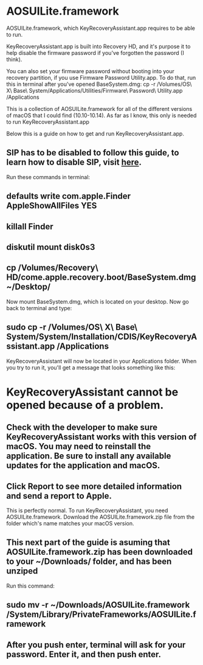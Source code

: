 # AOSUILite.framework
AOSUILite.framework, which KeyRecoveryAssistant.app requires to be able to run.

KeyRecoveryAssistant.app is built into Recovery HD, and it's purpose it to help disable the firmware password if you've forgotten the password (I think).

You can also set your firmware password without booting into your recovery partition, if you use Firmware Password Utility.app.
To do that, run this in terminal after you've opened BaseSystem.dmg: cp -r /Volumes/OS\ X\ Base\ System/Applications/Utilities/Firmware\ Password\ Utility.app /Applications

This is a collection of AOSUILite.framework for all of the different versions of macOS that I could find (10.10-10.14).
As far as I know, this only is needed to run KeyRecoveryAssistant.app

Below this is a guide on how to get and run KeyRecoveryAssistant.app.
## SIP has to be disabled to follow this guide, to learn how to disable SIP, visit [here](http://osxdaily.com/2015/10/05/disable-rootless-system-integrity-protection-mac-os-x/).
Run these commands in terminal:

## defaults write com.apple.Finder AppleShowAllFiles YES
## killall Finder
## diskutil mount disk0s3
## cp /Volumes/Recovery\ HD/come.apple.recovery.boot/BaseSystem.dmg ~/Desktop/

Now mount BaseSystem.dmg, which is located on your desktop. Now go back to terminal and type:

## sudo cp -r /Volumes/OS\ X\ Base\ System/System/Installation/CDIS/KeyRecoveryAssistant.app /Applications

KeyRecoveryAssistant will now be located in your Applications folder. When you try to run it, you'll get a message that looks something like this:

# KeyRecoveryAssistant cannot be opened because of a problem.
## Check with the developer to make sure KeyRecoveryAssistant works with this version of macOS. You may need to reinstall the application. Be sure to install any available updates for the application and macOS.
## Click Report to see more detailed information and send a report to Apple.

This is perfectly normal. To run KeyRecoveryAssistant, you need AOSUILite.framework.
Download the AOSUILite.framework.zip file from the folder which's name matches your macOS version.
## This next part of the guide is asuming that AOSUILite.framework.zip has been downloaded to your ~/Downloads/ folder, and has been unziped

Run this command:

## sudo mv -r ~/Downloads/AOSUILite.framework /System/Library/PrivateFrameworks/AOSUILite.framework

## After you push enter, terminal will ask for your password. Enter it, and then push enter.
